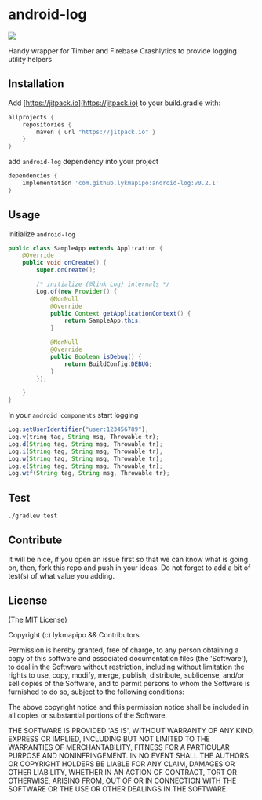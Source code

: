 android-log
=======================

[![](https://jitpack.io/v/lykmapipo/android-log.svg)](https://jitpack.io/#lykmapipo/android-log)

Handy wrapper for Timber and Firebase Crashlytics to provide logging utility helpers

## Installation
Add [https://jitpack.io](https://jitpack.io) to your build.gradle with:
```gradle
allprojects {
    repositories {
        maven { url "https://jitpack.io" }
    }
}
```
add `android-log` dependency into your project

```gradle
dependencies {
    implementation 'com.github.lykmapipo:android-log:v0.2.1'
}
```

## Usage

Initialize `android-log`

```java
public class SampleApp extends Application {
    @Override
    public void onCreate() {
        super.onCreate();

        /* initialize {@link Log} internals */
        Log.of(new Provider() {
            @NonNull
            @Override
            public Context getApplicationContext() {
                return SampleApp.this;
            }

            @NonNull
            @Override
            public Boolean isDebug() {
                return BuildConfig.DEBUG;
            }
        });

    }
}
```

In your `android components` start logging

```js
Log.setUserIdentifier("user:123456789");
Log.v(tring tag, String msg, Throwable tr);
Log.d(String tag, String msg, Throwable tr);
Log.i(String tag, String msg, Throwable tr);
Log.w(String tag, String msg, Throwable tr);
Log.e(String tag, String msg, Throwable tr);
Log.wtf(String tag, String msg, Throwable tr);
```


## Test
```sh
./gradlew test
```

## Contribute
It will be nice, if you open an issue first so that we can know what is going on, then, fork this repo and push in your ideas.
Do not forget to add a bit of test(s) of what value you adding.

## License

(The MIT License)

Copyright (c) lykmapipo && Contributors

Permission is hereby granted, free of charge, to any person obtaining
a copy of this software and associated documentation files (the
'Software'), to deal in the Software without restriction, including
without limitation the rights to use, copy, modify, merge, publish,
distribute, sublicense, and/or sell copies of the Software, and to
permit persons to whom the Software is furnished to do so, subject to
the following conditions:

The above copyright notice and this permission notice shall be
included in all copies or substantial portions of the Software.

THE SOFTWARE IS PROVIDED 'AS IS', WITHOUT WARRANTY OF ANY KIND,
EXPRESS OR IMPLIED, INCLUDING BUT NOT LIMITED TO THE WARRANTIES OF
MERCHANTABILITY, FITNESS FOR A PARTICULAR PURPOSE AND NONINFRINGEMENT.
IN NO EVENT SHALL THE AUTHORS OR COPYRIGHT HOLDERS BE LIABLE FOR ANY
CLAIM, DAMAGES OR OTHER LIABILITY, WHETHER IN AN ACTION OF CONTRACT,
TORT OR OTHERWISE, ARISING FROM, OUT OF OR IN CONNECTION WITH THE
SOFTWARE OR THE USE OR OTHER DEALINGS IN THE SOFTWARE.
